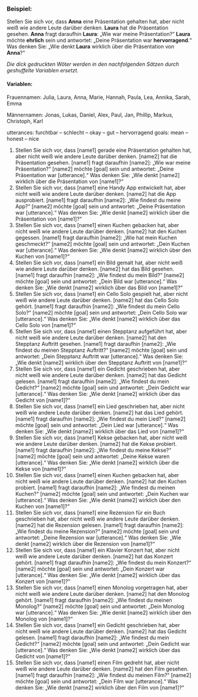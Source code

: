 ### Beispiel:
Stellen Sie sich vor, dass **Anna** eine Präsentation gehalten hat, aber nicht weiß wie andere Leute darüber denken. **Laura** hat die Präsentation gesehen. **Anna** fragt daraufhin **Laura**: „Wie war meine Präsentation?“
**Laura** möchte **ehrlich** sein und antwortet: „Deine Präsentation war **hervorragend**.“
Was denken Sie: „Wie denkt **Laura** wirklich über die Präsentation von **Anna**?“

*Die dick gedruckten Wöter werden in den nachfolgenden Sätzen durch geshuffelte Variablen ersetzt.*

#### Variablen:
Frauennamen: Julia, Laura, Anna, Marie, Hannah, Paula, Lea, Annika, Sarah, Emma

Männernamen: Jonas, Lukas, Daniel, Alex, Paul, Jan, Phillip, Markus, Christoph, Karl

utterances: furchtbar – schlecht – okay – gut – hervorragend
goals: mean – honest – nice 


1. Stellen Sie sich vor, dass [name1] gerade eine Präsentation gehalten hat, aber nicht weiß wie andere Leute darüber denken. [name2] hat die Präsentation gesehen. [name1] fragt daraufhin [name2]: „Wie war meine Präsentation?“
[name2] möchte [goal] sein und antwortet: „Deine Präsentation war [utterance].“
Was denken Sie: „Wie denkt [name2] wirklich über die Präsentation von [name1]?“
2. Stellen Sie sich vor, dass [name1] eine Handy App entwickelt hat, aber nicht weiß wie andere Leute darüber denken. [name2] hat die App ausprobiert. [name1] fragt daraufhin [name2]: „Wie findest du meine App?“
[name2] möchte [goal] sein und antwortet: „Deine Präsentation war [utterance].“
Was denken Sie: „Wie denkt [name2] wirklich über die Präsentation von [name1]?“
3. Stellen Sie sich vor, dass [name1] einen Kuchen gebacken hat, aber nicht weiß wie andere Leute darüber denken. [name2] hat den Kuchen gegessen. [name1] fragt daraufhin [name2]: „Wie hat mein Kuchen geschmeckt?“
[name2] möchte [goal] sein und antwortet: „Dein Kuchen war [utterance].“
Was denken Sie: „Wie denkt [name2] wirklich über den Kuchen von [name1]?“
4. Stellen Sie sich vor, dass [name1] ein Bild gemalt hat, aber nicht weiß wie andere Leute darüber denken. [name2] hat das Bild gesehen. [name1] fragt daraufhin [name2]: „Wie findest du mein Bild?“
[name2] möchte [goal] sein und antwortet: „Dein Bild war [utterance].“
Was denken Sie: „Wie denkt [name2] wirklich über das Bild von [name1]?“
5. Stellen Sie sich vor, dass [name1] ein Cello Solo gespielt hat, aber nicht weiß wie andere Leute darüber denken. [name2] hat das Cello Solo gehört. [name1] fragt daraufhin [name2]: „Wie findest du mein Cello Solo?“
[name2] möchte [goal] sein und antwortet: „Dein Cello Solo war [utterance].“
Was denken Sie: „Wie denkt [name2] wirklich über das Cello Solo von [name1]?“
6. Stellen Sie sich vor, dass [name1] einen Stepptanz aufgeführt hat, aber nicht weiß wie andere Leute darüber denken. [name2] hat den Stepptanz Auftritt gesehen. [name1] fragt daraufhin [name2]: „Wie findest du meinen Stepptanz Auftritt?“
[name2] möchte [goal] sein und antwortet: „Dein Stepptanz Auftritt war [utterance].“
Was denken Sie: „Wie denkt [name2] wirklich über den Stepptanz Auftritt von [name1]?“
7. Stellen Sie sich vor, dass [name1] ein Gedicht geschrieben hat, aber nicht weiß wie andere Leute darüber denken. [name2] hat das Gedicht gelesen. [name1] fragt daraufhin [name2]: „Wie findest du mein Gedicht?“
[name2] möchte [goal] sein und antwortet: „Dein Gedicht war [utterance].“
Was denken Sie: „Wie denkt [name2] wirklich über das Gedicht von [name1]?“
8. Stellen Sie sich vor, dass [name1] ein Lied geschrieben hat, aber nicht weiß wie andere Leute darüber denken. [name2] hat das Lied gehört. [name1] fragt daraufhin [name2]: „Wie findest du mein Lied?“
[name2] möchte [goal] sein und antwortet: „Dein Lied war [utterance].“
Was denken Sie: „Wie denkt [name2] wirklich über das Lied von [name1]?“
9. Stellen Sie sich vor, dass [name1] Kekse gebacken hat, aber nicht weiß wie andere Leute darüber denken. [name2] hat die Kekse probiert. [name1] fragt daraufhin [name2]: „Wie findest du meine Kekse?“
[name2] möchte [goal] sein und antwortet: „Deine Kekse waren [utterance].“
Was denken Sie: „Wie denkt [name2] wirklich über die Kekse von [name1]?“
10. Stellen Sie sich vor, dass [name1] einen Kuchen gebacken hat, aber nicht weiß wie andere Leute darüber denken. [name2] hat den Kuchen probiert. [name1] fragt daraufhin [name2]: „Wie findest du meinen Kuchen?“
[name2] möchte [goal] sein und antwortet: „Dein Kuchen war [utterance].“
Was denken Sie: „Wie denkt [name2] wirklich über den Kuchen von [name1]?“
11. Stellen Sie sich vor, dass [name1] eine Rezension für ein Buch geschrieben hat, aber nicht weiß wie andere Leute darüber denken. [name2] hat die Rezension gelesen. [name1] fragt daraufhin [name2]: „Wie findest du meine Rezension?“
[name2] möchte [goal] sein und antwortet: „Deine Rezension war [utterance].“
Was denken Sie: „Wie denkt [name2] wirklich über die Rezension von [name1]?“
12. Stellen Sie sich vor, dass [name1] ein Klavier Konzert hat, aber nicht weiß wie andere Leute darüber denken. [name2] hat das Konzert gehört. [name1] fragt daraufhin [name2]: „Wie findest du mein Konzert?“
[name2] möchte [goal] sein und antwortet: „Dein Konzert war [utterance].“
Was denken Sie: „Wie denkt [name2] wirklich über das Konzert von [name1]?“
13. Stellen Sie sich vor, dass [name1] einen Monolog vorgetragen hat, aber nicht weiß wie andere Leute darüber denken. [name2] hat den Monolog gehört. [name1] fragt daraufhin [name2]: „Wie findest du meinen Monolog?“
[name2] möchte [goal] sein und antwortet: „Dein Monolog war [utterance].“
Was denken Sie: „Wie denkt [name2] wirklich über den Monolog von [name1]?“
14. Stellen Sie sich vor, dass [name1] ein Gedicht geschrieben hat, aber nicht weiß wie andere Leute darüber denken. [name2] hat das Gedicht gelesen. [name1] fragt daraufhin [name2]: „Wie findest du mein Gedicht?“
[name2] möchte [goal] sein und antwortet: „Dein Gedicht war [utterance].“
Was denken Sie: „Wie denkt [name2] wirklich über das Gedicht von [name1]?“
15. Stellen Sie sich vor, dass [name1] einen Film gedreht hat, aber nicht weiß wie andere Leute darüber denken. [name2] hat den Film gesehen. [name1] fragt daraufhin [name2]: „Wie findest du meinen Film?“
[name2] möchte [goal] sein und antwortet: „Dein Film war [utterance].“
Was denken Sie: „Wie denkt [name2] wirklich über den Film von [name1]?“








